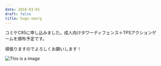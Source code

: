 ```yaml
---
date: 2018-03-01
draft: false
title: hugo-smorg
---
```


コミケC95に申し込みました。成人向けタワーディフェンス＋TPSアクションゲームを頒布予定です。

頑張りますのでよろしくお願いします！

![This is a image](/images/180812E_circlecut2half.png)

<!--
[Hugo-smorg]: https://github.com/solutionroute/hugo-smorg
[Bulma]: https://bulma.io/
[Bulmaswatch]: https://jenil.github.io/bulmaswatch/
-->
